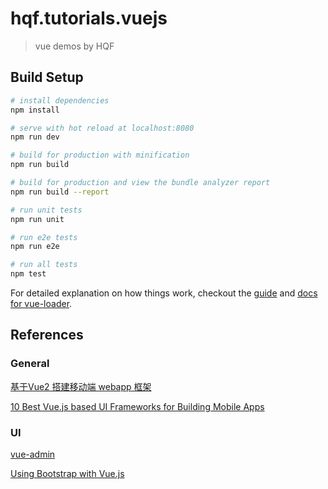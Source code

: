 # hqf.tutorials.vuejs

> vue demos by HQF

## Build Setup

``` bash
# install dependencies
npm install

# serve with hot reload at localhost:8080
npm run dev

# build for production with minification
npm run build

# build for production and view the bundle analyzer report
npm run build --report

# run unit tests
npm run unit

# run e2e tests
npm run e2e

# run all tests
npm test
```

For detailed explanation on how things work, checkout the [guide](http://vuejs-templates.github.io/webpack/) and [docs for vue-loader](http://vuejs.github.io/vue-loader).



## References
### General
[基于Vue2 搭建移动端 webapp 框架](http://www.jianshu.com/p/beae26e57b0f)

[10 Best Vue.js based UI Frameworks for Building Mobile Apps](https://superdevresources.com/vuejs-mobile-frameworks/)



### UI
[vue-admin](https://github.com/vue-bulma/vue-admin)

[Using Bootstrap with Vue.js](http://vuetips.com/bootstrap)
